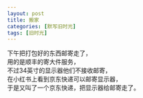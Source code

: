 ```yaml
---
layout: post
title: 搬家
categories: [默写旧时光]
tags: [旧时光]
---
```


下午把打包好的东西邮寄走了，  
用的是顺丰的寄大件服务，  
不过34英寸的显示器他们不接收邮寄，  
在小红书上看到京东快递可以邮寄显示器，  
于是又叫了一个京东快递，把显示器给邮寄走了。